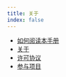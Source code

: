 ```yaml
---
title: 关于
index: false
---
```


- [如何阅读本手册](./how-to-read.md)
- [关于](./about.md)
- [许可协议](./license.md)
- [参与项目](./develop.md)
